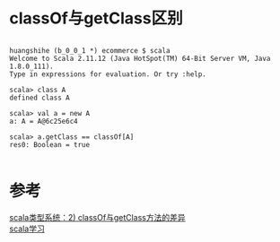 # classOf与getClass区别
```sbtshell

huangshihe (b_0_0_1 *) ecommerce $ scala
Welcome to Scala 2.11.12 (Java HotSpot(TM) 64-Bit Server VM, Java 1.8.0_111).
Type in expressions for evaluation. Or try :help.

scala> class A
defined class A

scala> val a = new A
a: A = A@6c25e6c4

scala> a.getClass == classOf[A]
res0: Boolean = true


```


# 参考
[scala类型系统：2) classOf与getClass方法的差异](http://hongjiang.info/scala-type-system-classof-and-getclass/)  
[scala学习](http://hongjiang.info/scala/)  

